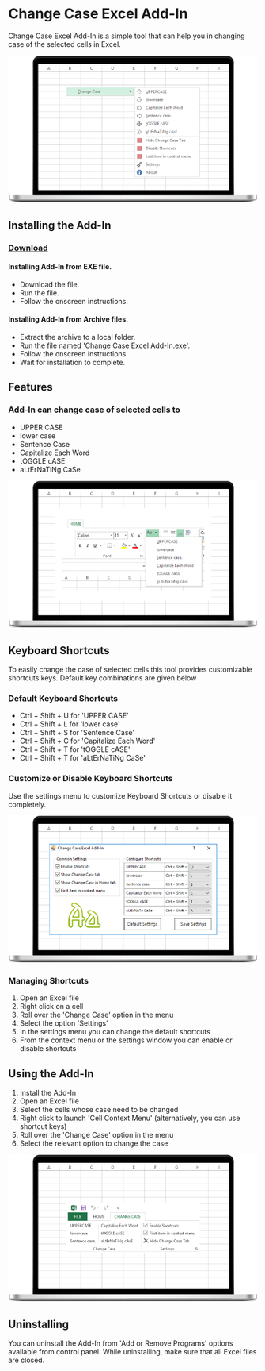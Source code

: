 # Change Case Excel Add-In

Change Case Excel Add-In is a simple tool that can help you in changing case of the selected cells in Excel.

![Context Menu][context_menu]

## Installing the Add-In

### [Download](download)

#### Installing Add-In from EXE file.
+ Download the file.
+ Run the file.
+ Follow the onscreen instructions.

#### Installing Add-In from Archive files.
+ Extract the archive to a local folder.
+ Run the file named 'Change Case Excel Add-In.exe'.
+ Follow the onscreen instructions.
+ Wait for installation to complete.

## Features

### Add-In can change case of selected cells to

+ UPPER CASE
+ lower case
+ Sentence Case
+ Capitalize Each Word
+ tOGGLE cASE
+ aLtErNaTiNg CaSe

![Change Case option in Home Tab][home_tab]

## Keyboard Shortcuts

To easily change the case of selected cells this tool provides customizable shortcuts keys. Default key combinations are given below

### Default Keyboard Shortcuts

+ Ctrl + Shift + U for 'UPPER CASE'
+ Ctrl + Shift + L for 'lower case'
+ Ctrl + Shift + S for 'Sentence Case'
+ Ctrl + Shift + C for 'Capitalize Each Word'
+ Ctrl + Shift + T for 'tOGGLE cASE'
+ Ctrl + Shift + T for 'aLtErNaTiNg CaSe'

### Customize or Disable Keyboard Shortcuts

Use the settings menu to customize Keyboard Shortcuts or disable it completely.

![Settings Menu][settings]

### Managing Shortcuts

1. Open an Excel file
2. Right click on a cell
3. Roll over the 'Change Case' option in the menu
4. Select the option 'Settings'
5. In the settings menu you can change the default shortcuts
6. From the context menu or the settings window you can enable or disable shortcuts

## Using the Add-In

1. Install the Add-In
2. Open an Excel file
3. Select the cells whose case need to be changed
4. Right click to launch 'Cell Context Menu' (alternatively, you can use shortcut keys)
5. Roll over the 'Change Case' option in the menu
6. Select the relevant option to change the case

![CHANGE CASE tab in Excel Ribbon][tab]

## Uninstalling

You can uninstall the Add-In from 'Add or Remove Programs' options available from control panel. While uninstalling, make sure that all Excel files are closed.

[context_menu]: docs/images/context_menu-min.png "Context Menu"
[home_tab]: docs/images/home_tab-min.png "Change Case Option in Home Tab of Excel Ribbon"
[tab]: docs/images/tab-min.png "Change Case Tab in Excel Ribbon"
[settings]: docs/images/settings-min.png "Settings Window"
